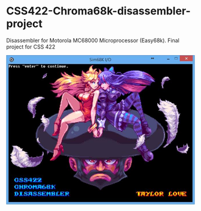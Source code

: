 # CSS422-Chroma68k-disassembler-project
Disassembler for Motorola MC68000 Microprocessor (Easy68k). Final project for CSS 422

![Intro Image](https://github.com/Pangamma/CSS422-Chroma68k-disassembler-project/blob/master/Intro.jpg?raw=true)
